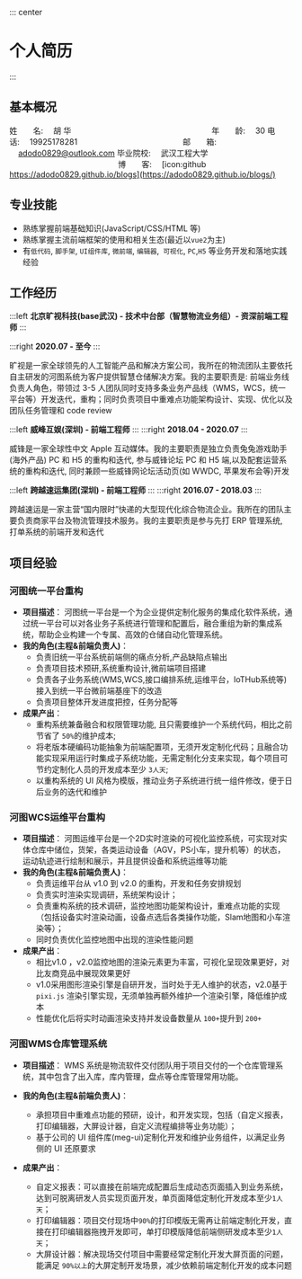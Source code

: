 ::: center

# 个人简历

:::

## 基本概况

姓&emsp;&emsp;名: &emsp;胡 华 &emsp;&emsp;&emsp;&emsp;&emsp;&emsp;&emsp;&emsp;&emsp;&emsp; &emsp;&emsp;&emsp;&emsp;&emsp;&emsp;&emsp; 年&emsp;&emsp;龄: &emsp;30
电&emsp;&emsp;话: &emsp;19925178281   &emsp; &emsp;&emsp;&emsp;&emsp;&emsp;&emsp;&emsp;&emsp;&emsp;&emsp;&emsp; 邮&emsp;&emsp;箱:     adodo0829@outlook.com
毕业院校: &emsp;武汉工程大学 &emsp;&emsp;&emsp;&emsp;&emsp;&emsp;&emsp;&emsp;&emsp;&emsp;&emsp;&emsp;&emsp; **&nbsp;** 博&emsp;&emsp;客:&emsp; [icon:github https://adodo0829.github.io/blogs](https://adodo0829.github.io/blogs/)

## 专业技能

- 熟练掌握前端基础知识(JavaScript/CSS/HTML 等)
- 熟练掌握主流前端框架的使用和相关生态(最近以`vue2`为主)
- 有`低代码`, `脚手架`, `UI组件库`, `微前端`, `编辑器`,` 可视化`, `PC`,`H5` 等业务开发和落地实践经验

## 工作经历

:::left
**北京旷视科技(base武汉) - 技术中台部（智慧物流业务组）- 资深前端工程师**
:::

:::right
**2020.07 - 至今**
:::

旷视是一家全球领先的人工智能产品和解决方案公司，我所在的物流团队主要依托自主研发的河图系统为客户提供智慧仓储解决方案。我的主要职责是: 前端业务线负责人角色，带领过 3-5 人团队同时支持多条业务产品线（WMS，WCS，统一平台等）开发迭代，重构；同时负责项目中重难点功能架构设计、实现、优化以及团队任务管理和 code review

:::left
**威峰互娱(深圳) - 前端工程师**
:::
:::right
**2018.04 - 2020.07**
:::

威锋是一家全球性中文 Apple 互动媒体。我的主要职责是独立负责兔兔游戏助手(海外产品) PC 和 H5 的重构和迭代, 参与威锋论坛 PC 和 H5 端,以及配套运营系统的重构和迭代, 同时兼顾一些威锋网论坛活动页(如 WWDC, 苹果发布会等)开发

:::left
**跨越速运集团(深圳) - 前端工程师**
:::
:::right
**2016.07 - 2018.03**
:::

跨越速运是一家主营“国内限时”快递的大型现代化综合物流企业。我所在的团队主要负责商家平台及物流管理技术服务。我的主要职责是参与先打 ERP 管理系统, 打单系统的前端开发和迭代

## 项目经验

### 河图统一平台重构

- **项目描述**：
  河图统一平台是一个为企业提供定制化服务的集成化软件系统，通过统一平台可以对各业务子系统进行管理和配置后，融合重组为新的集成系统，帮助企业构建一个专属、高效的仓储自动化管理系统。
- **我的角色(主程&前端负责人)**：
  - 负责旧统一平台系统前端侧的痛点分析,产品缺陷点输出
  - 负责项目技术预研,系统重构设计,微前端项目搭建
  - 负责各子业务系统(WMS,WCS,接口编排系统,运维平台，IoTHub系统等)接入到统一平台微前端基座下的改造
  - 负责项目整体开发进度把控，任务分配等
- **成果产出**：
  - 重构系统兼备融合和权限管理功能, 且只需要维护一个系统代码，相比之前节省了 `50%`的维护成本;
  - 将老版本硬编码功能抽象为前端配置项，无须开发定制化代码；且融合功能实现采用运行时集成子系统功能，无需定制化分支来实现，每个项目可节约定制化人员的开发成本至少 `3人天`;
  - 以重构系统的 UI 风格为模版，推动业务子系统进行统一组件修改，便于日后业务的迭代和维护

### 河图WCS运维平台重构

- **项目描述**：
  河图运维平台是一个2D实时渲染的可视化监控系统，可实现对实体仓库中储位，货架，各类运动设备（AGV，PS小车，提升机等）的状态，运动轨迹进行绘制和展示，并且提供设备和系统运维等功能
- **我的角色(主程&前端负责人)**：
  - 负责运维平台从 v1.0 到 v2.0 的重构，开发和任务安排规划
  - 负责实时渲染实现调研，系统架构设计；
  - 负责重构系统的技术调研，监控地图功能架构设计，重难点功能的实现（包括设备实时渲染动画，设备点选后各类操作功能，Slam地图和小车渲染等）；
  - 同时负责优化监控地图中出现的渲染性能问题
- **成果产出**：
  - 相比v1.0 ，v2.0监控地图的渲染元素更为丰富，可视化呈现效果更好，对比友商竞品中展现效果更好
  - v1.0采用图形渲染引擎是自研开发，当时处于无人维护的状态，v2.0基于 `pixi.js` 渲染引擎实现，无须单独再额外维护一个渲染引擎，降低维护成本
  - 性能优化后将实时动画渲染支持并发设备数量从 `100+`提升到 `200+`

### 河图WMS仓库管理系统

- **项目描述**：
  WMS 系统是物流软件交付团队用于项目交付的一个仓库管理系统，其中包含了出入库，库内管理，盘点等仓库管理常用功能。

- **我的角色(主程&前端负责人)**：
  
  - 承担项目中重难点功能的预研，设计，和开发实现，包括（自定义报表，打印编辑器，大屏设计器，自定义流程编排等业务功能）；
  - 基于公司的 UI 组件库(meg-ui)定制化开发和维护业务组件，以满足业务侧的 UI 还原要求

- **成果产出**：
  
  - 自定义报表：可以直接在前端完成配置后生成动态页面插入到业务系统，达到可脱离研发人员实现页面开发，单页面降低定制化开发成本至少`1人天`；
  - 打印编辑器：项目交付现场中`90%`的打印模版无需再让前端定制化开发，直接在打印编辑器拖拽开发即可，单打印模版降低前端侧研发成本至少`1人天`；
  - 大屏设计器：解决现场交付项目中需要经常定制化开发大屏页面的问题，能满足 `90%以上`的大屏定制开发场景，减少依赖前端定制化开发的成本问题
